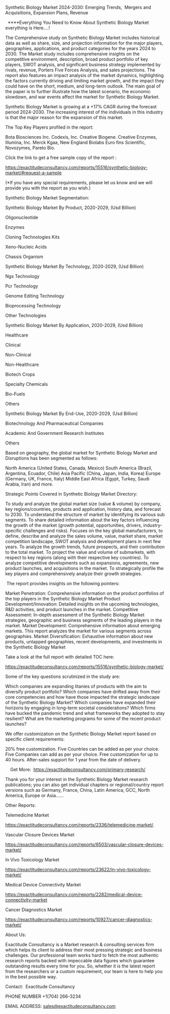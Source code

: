 Synthetic Biology Market 2024-2030: Emerging Trends,  Mergers and Acquisitions, Expansion Plans, Revenue

  ****Everything You Need to Know About Synthetic Biology Market everything is Here....!

The Comprehensive study on Synthetic Biology Market includes historical data as well as share, size, and projection information for the major players, geographies, applications, and product categories for the years 2024 to 2030. The Market study includes comprehensive insights on the competitive environment, description, broad product portfolio of key players, SWOT analysis, and significant business strategy implemented by rivals, revenue, Porters Five Forces Analysis, and sales projections. The report also features an impact analysis of the market dynamics, highlighting the factors currently driving and limiting market growth, and the impact they could have on the short, medium, and long-term outlook. The main goal of the paper is to further illustrate how the latest scenario, the economic slowdown, and war events affect the market for Synthetic Biology Market.

Synthetic Biology Market is growing at a +17% CAGR during the forecast period 2024-2030. The increasing interest of the individuals in this industry is that the major reason for the expansion of this market.

The Top Key Players profiled in the report: 

Bota Biosciences Inc. Codexis, Inc. Creative Biogene. Creative Enzymes, Illumina, Inc. Merck Kgaa, New England Biolabs Euro fins Scientific, Novozymes, Pareto Bio.

Click the link to get a free sample copy of the report :

https://exactitudeconsultancy.com/reports/15516/synthetic-biology-market/#request-a-sample

(*If you have any special requirements, please let us know and we will provide you with the report as you wish.)

Synthetic Biology Market Segmentation:

Synthetic Biology Market By Product, 2020-2029, (Usd Billion)

Oligonucleotide

Enzymes

Cloning Technologies Kits

Xeno-Nucleic Acids

Chassis Organism

Synthetic Biology Market By Technology, 2020-2029, (Usd Billion)

Ngs Technology

Pcr Technology

Genome Editing Technology

Bioprocessing Technology

Other Technologies

Synthetic Biology Market By Application, 2020-2029, (Usd Billion)

Healthcare

Clinical

Non-Clinical

Non-Healthcare

Biotech Crops

Specialty Chemicals

Bio-Fuels

Others

Synthetic Biology Market By End-Use, 2020-2029, (Usd Billion)

Biotechnology And Pharmaceutical Companies

Academic And Government Research Institutes

Others

Based on geography, the global market for Synthetic Biology Market and Disruptions has been segmented as follows:

North America (United States, Canada, Mexico)
South America (Brazil, Argentina, Ecuador, Chile)
Asia Pacific (China, Japan, India, Korea)
Europe (Germany, UK, France, Italy)
Middle East Africa (Egypt, Turkey, Saudi Arabia, Iran) and more.

Strategic Points Covered in Synthetic Biology Market Directory:

To study and analyze the global market size (value & volume) by company, key regions/countries, products and application, history data, and forecast to 2030.
To understand the structure of market by identifying its various sub segments.
To share detailed information about the key factors influencing the growth of the market (growth potential, opportunities, drivers, industry-specific challenges and risks).
Focuses on the key global manufacturers, to define, describe and analyze the sales volume, value, market share, market competition landscape, SWOT analysis and development plans in next few years.
To analyze the growth trends, future prospects, and their contribution to the total market.
To project the value and volume of submarkets, with respect to key regions (along with their respective key countries).
To analyze competitive developments such as expansions, agreements, new product launches, and acquisitions in the market.
To strategically profile the key players and comprehensively analyze their growth strategies.

 The report provides insights on the following pointers:

Market Penetration: Comprehensive information on the product portfolios of the top players in the Synthetic Biology Market
Product Development/Innovation: Detailed insights on the upcoming technologies, R&D activities, and product launches in the market.
Competitive Assessment: In-depth assessment of the Synthetic Biology Market strategies, geographic and business segments of the leading players in the market.
Market Development: Comprehensive information about emerging markets. This report analyzes the market for various segments across geographies.
Market Diversification: Exhaustive information about new products, untapped geographies, recent developments, and investments in the Synthetic Biology Market

Take a look at the full report with detailed TOC here:

https://exactitudeconsultancy.com/reports/15516/synthetic-biology-market/

Some of the key questions scrutinized in the study are:

Which companies are expanding litanies of products with the aim to diversify product portfolio?
Which companies have drifted away from their core competencies and how have those impacted the strategic landscape of the Synthetic Biology Market?
Which companies have expanded their horizons by engaging in long-term societal considerations?
Which firms have bucked the pandemic trend and what frameworks they adopted to stay resilient?
What are the marketing programs for some of the recent product launches?

We offer customization on the Synthetic Biology Market report based on specific client requirements:

20% free customization.
Five Countries can be added as per your choice.
Five Companies can add as per your choice.
Free customization for up to 40 hours.
After-sales support for 1 year from the date of delivery.

    Get More:  https://exactitudeconsultancy.com/primary-research/

Thank you for your interest in the Synthetic Biology Market research publications; you can also get individual chapters or regional/country report versions such as Germany, France, China, Latin America, GCC, North America, Europe or Asia……

Other Reports:

Telemedicine Market

https://exactitudeconsultancy.com/reports/2336/telemedicine-market/.

Vascular Closure Devices Market

https://exactitudeconsultancy.com/reports/6503/vascular-closure-devices-market/

In Vivo Toxicology Market

https://exactitudeconsultancy.com/reports/23622/in-vivo-toxicology-market/

Medical Device Connectivity Market

https://exactitudeconsultancy.com/reports/2282/medical-device-connectivity-market

Cancer Diagnostics Market

https://exactitudeconsultancy.com/reports/10927/cancer-diagnostics-market/

About Us:

Exactitude Consultancy is a Market research & consulting services firm which helps its client to address their most pressing strategic and business challenges. Our professional team works hard to fetch the most authentic research reports backed with impeccable data figures which guarantee outstanding results every time for you. So, whether it is the latest report from the researchers or a custom requirement, our team is here to help you in the best possible way.

Contact:  Exactitude Consultancy

PHONE NUMBER +1(704) 266-3234

EMAIL ADDRESS: sales@exactitudeconsultancy.com
